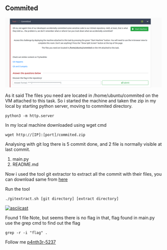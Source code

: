 ## Commited

![alt commited main page](./img/commited-main.png)

As it said The files you need are located in /home/ubuntu/commited on the VM attached to this task.
So i started the machine and taken the zip in my local by starting python server, moving to commited directory.
```
python3 -m http.server
```
In my local machine downloaded using wget cmd
```
wget http://[IP]:[port]/commited.zip
```
Analysing with git log there is 5 commit done, and 2 file is normally visible at last commit.
1. main.py
2. README.md

Now i used the tool git extractor to extract all the commit with their files, you can download same from [here](https://raw.githubusercontent.com/internetwache/GitTools/master/Extractor/extractor.sh)

Run the tool
```
./gitextract.sh [git directory] [extract directory]
```
[![asciicast](https://asciinema.org/a/RyfDy6Cuy5wv2DwKTKnZFW1ca.svg)](https://asciinema.org/a/RyfDy6Cuy5wv2DwKTKnZFW1ca)

Found 1 file Note, but seems there is no flag in that, flag found in main.py
use the grep cmd to find out the flag
```
grep -r -i "flag" .
```


Follow me
[p4nth3r-5237](https://github.com/p4nth3r-5237)